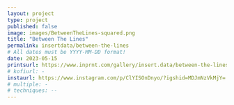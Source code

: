 ```yaml
---
layout: project
type: project
published: false
image: images/BetweenTheLines-squared.png
title: "Between The Lines"
permalink: insertdata/between-the-lines 
# All dates must be YYYY-MM-DD format!
date: 2023-05-15
printsurl: https://www.inprnt.com/gallery/insert.data/between-the-lines/
# kofiurl: -
instaurl: https://www.instagram.com/p/ClYISOnDnyo/?igshid=MDJmNzVkMjY=
# multiple: -
# techniques: --
---
```



<div class="ui grid">
        <div class="computer only row">
           <div class="column">
             <div class="ui hidden section divider"></div>
             <div class="ui hidden section divider"></div>
             <div class="ui hidden section divider"></div>
             <div class="ui hidden section divider"></div>
             <div class="ui hidden section divider"></div>
             <div class="ui hidden section divider"></div>
             <div class="ui hidden section divider"></div>
           </div> 
         </div>
     </div>
